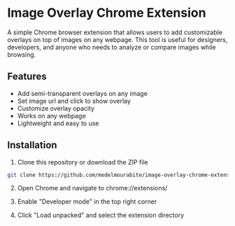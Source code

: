 # Image Overlay Chrome Extension

A simple Chrome browser extension that allows users to add customizable overlays on top of images on any webpage. This tool is useful for designers, developers, and anyone who needs to analyze or compare images while browsing.

## Features

- Add semi-transparent overlays on any image
- Set image url and click to show overlay
- Customize overlay opacity
- Works on any webpage
- Lightweight and easy to use

## Installation

1. Clone this repository or download the ZIP file

```bash
git clone https://github.com/medelmourabite/image-overlay-chrome-extension.git
```

2. Open Chrome and navigate to chrome://extensions/

3. Enable "Developer mode" in the top right corner

4. Click "Load unpacked" and select the extension directory
